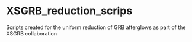 # XSGRB_reduction_scrips
Scripts created for the uniform reduction of GRB afterglows as part of the XSGRB collaboration

